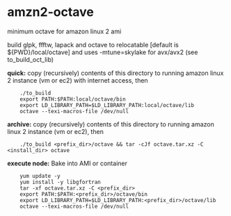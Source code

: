 # amzn2-octave
minimum octave for amazon linux 2 ami

build glpk, ffftw, lapack and octave to relocatable [default is ${PWD}/local/octave] and uses -mtune=skylake for avx/avx2 (see to_build_oct_lib)

<b>quick:</b> copy (recursively) contents of this directory to running amazon linux 2 instance (vm or ec2) with internet access, then
	
		./to_build
		export PATH:$PATH:local/octave/bin
		export LD_LIBRARY_PATH=$LD_LIBRARY_PATH:local/octave/lib
		octave --texi-macros-file /dev/null
		
		
<b>archive:</b> copy (recursively) contents of this directory to running amazon linux 2 instance (vm or ec2), then
	
		./to_build <prefix_dir>/octave && tar -cJf octave.tar.xz -C <install_dir> octave

	
<b>execute node:</b> Bake into AMI or container
	
		yum update -y
		yum install -y libgfortran
		tar -xf octave.tar.xz -C <prefix_dir>
		export PATH:$PATH:<prefix_dir>/octave/bin
		export LD_LIBRARY_PATH=$LD_LIBRARY_PATH:<prefix_dir>/octave/lib
		octave --texi-macros-file /dev/null
		

